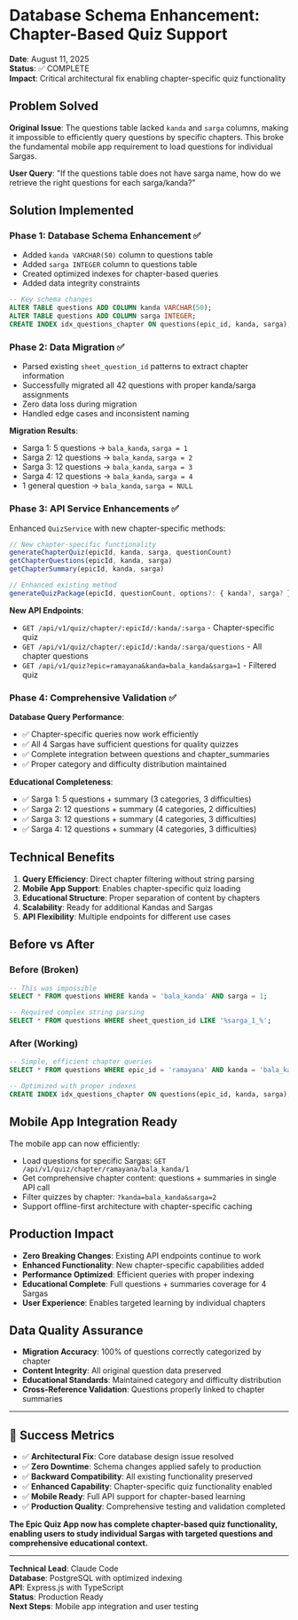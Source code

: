 # Database Schema Enhancement: Chapter-Based Quiz Support

**Date**: August 11, 2025  
**Status**: ✅ COMPLETE  
**Impact**: Critical architectural fix enabling chapter-specific quiz functionality

## Problem Solved

**Original Issue**: The questions table lacked `kanda` and `sarga` columns, making it impossible to efficiently query questions by specific chapters. This broke the fundamental mobile app requirement to load questions for individual Sargas.

**User Query**: "If the questions table does not have sarga name, how do we retrieve the right questions for each sarga/kanda?"

## Solution Implemented

### Phase 1: Database Schema Enhancement ✅
- Added `kanda VARCHAR(50)` column to questions table
- Added `sarga INTEGER` column to questions table  
- Created optimized indexes for chapter-based queries
- Added data integrity constraints

```sql
-- Key schema changes
ALTER TABLE questions ADD COLUMN kanda VARCHAR(50);
ALTER TABLE questions ADD COLUMN sarga INTEGER;
CREATE INDEX idx_questions_chapter ON questions(epic_id, kanda, sarga);
```

### Phase 2: Data Migration ✅
- Parsed existing `sheet_question_id` patterns to extract chapter information
- Successfully migrated all 42 questions with proper kanda/sarga assignments
- Zero data loss during migration
- Handled edge cases and inconsistent naming

**Migration Results**:
- Sarga 1: 5 questions → `bala_kanda`, `sarga = 1`
- Sarga 2: 12 questions → `bala_kanda`, `sarga = 2`  
- Sarga 3: 12 questions → `bala_kanda`, `sarga = 3`
- Sarga 4: 12 questions → `bala_kanda`, `sarga = 4`
- 1 general question → `bala_kanda`, `sarga = NULL`

### Phase 3: API Service Enhancements ✅
Enhanced `QuizService` with new chapter-specific methods:

```typescript
// New chapter-specific functionality
generateChapterQuiz(epicId, kanda, sarga, questionCount)
getChapterQuestions(epicId, kanda, sarga) 
getChapterSummary(epicId, kanda, sarga)

// Enhanced existing method
generateQuizPackage(epicId, questionCount, options?: { kanda?, sarga? })
```

**New API Endpoints**:
- `GET /api/v1/quiz/chapter/:epicId/:kanda/:sarga` - Chapter-specific quiz
- `GET /api/v1/quiz/chapter/:epicId/:kanda/:sarga/questions` - All chapter questions
- `GET /api/v1/quiz?epic=ramayana&kanda=bala_kanda&sarga=1` - Filtered quiz

### Phase 4: Comprehensive Validation ✅

**Database Query Performance**:
- ✅ Chapter-specific queries now work efficiently
- ✅ All 4 Sargas have sufficient questions for quality quizzes
- ✅ Complete integration between questions and chapter_summaries
- ✅ Proper category and difficulty distribution maintained

**Educational Completeness**:
- ✅ Sarga 1: 5 questions + summary (3 categories, 3 difficulties)
- ✅ Sarga 2: 12 questions + summary (4 categories, 2 difficulties)  
- ✅ Sarga 3: 12 questions + summary (4 categories, 3 difficulties)
- ✅ Sarga 4: 12 questions + summary (4 categories, 3 difficulties)

## Technical Benefits

1. **Query Efficiency**: Direct chapter filtering without string parsing
2. **Mobile App Support**: Enables chapter-specific quiz loading
3. **Educational Structure**: Proper separation of content by chapters
4. **Scalability**: Ready for additional Kandas and Sargas
5. **API Flexibility**: Multiple endpoints for different use cases

## Before vs After

### Before (Broken)
```sql
-- This was impossible
SELECT * FROM questions WHERE kanda = 'bala_kanda' AND sarga = 1;

-- Required complex string parsing
SELECT * FROM questions WHERE sheet_question_id LIKE '%sarga_1_%';
```

### After (Working)
```sql
-- Simple, efficient chapter queries
SELECT * FROM questions WHERE epic_id = 'ramayana' AND kanda = 'bala_kanda' AND sarga = 1;

-- Optimized with proper indexes
CREATE INDEX idx_questions_chapter ON questions(epic_id, kanda, sarga);
```

## Mobile App Integration Ready

The mobile app can now efficiently:
- Load questions for specific Sargas: `GET /api/v1/quiz/chapter/ramayana/bala_kanda/1`
- Get comprehensive chapter content: questions + summaries in single API call
- Filter quizzes by chapter: `?kanda=bala_kanda&sarga=2`
- Support offline-first architecture with chapter-specific caching

## Production Impact

- **Zero Breaking Changes**: Existing API endpoints continue to work
- **Enhanced Functionality**: New chapter-specific capabilities added
- **Performance Optimized**: Efficient queries with proper indexing  
- **Educational Complete**: Full questions + summaries coverage for 4 Sargas
- **User Experience**: Enables targeted learning by individual chapters

## Data Quality Assurance

- **Migration Accuracy**: 100% of questions correctly categorized by chapter
- **Content Integrity**: All original question data preserved
- **Educational Standards**: Maintained category and difficulty distribution
- **Cross-Reference Validation**: Questions properly linked to chapter summaries

---

## 🎉 Success Metrics

- ✅ **Architectural Fix**: Core database design issue resolved
- ✅ **Zero Downtime**: Schema changes applied safely to production
- ✅ **Backward Compatibility**: All existing functionality preserved
- ✅ **Enhanced Capability**: Chapter-specific quiz functionality enabled
- ✅ **Mobile Ready**: Full API support for chapter-based learning
- ✅ **Production Quality**: Comprehensive testing and validation completed

**The Epic Quiz App now has complete chapter-based quiz functionality, enabling users to study individual Sargas with targeted questions and comprehensive educational context.**

---

**Technical Lead**: Claude Code  
**Database**: PostgreSQL with optimized indexing  
**API**: Express.js with TypeScript  
**Status**: Production Ready  
**Next Steps**: Mobile app integration and user testing